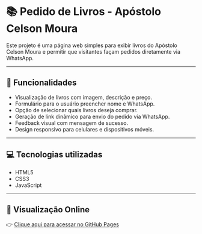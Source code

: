 # 📚 Pedido de Livros - Apóstolo Celson Moura

Este projeto é uma página web simples para exibir livros do Apóstolo Celson Moura e permitir que visitantes façam pedidos diretamente via WhatsApp.

---

## 🔗 Funcionalidades

- Visualização de livros com imagem, descrição e preço.
- Formulário para o usuário preencher nome e WhatsApp.
- Opção de selecionar quais livros deseja comprar.
- Geração de link dinâmico para envio do pedido via WhatsApp.
- Feedback visual com mensagem de sucesso.
- Design responsivo para celulares e dispositivos móveis.

---

## 💻 Tecnologias utilizadas

- HTML5
- CSS3
- JavaScript 

---
## 🔗 Visualização Online

👉 [Clique aqui para acessar no GitHub Pages](https://richeliane-moura.github.io/livros-apostolo-celson/)


